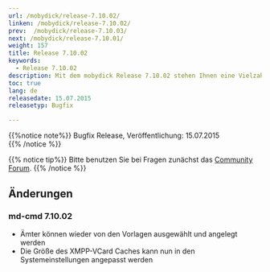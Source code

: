 ```yaml
---
url: /mobydick/release-7.10.02/
linken: /mobydick/release-7.10.02/
prev:  /mobydick/release-7.10.03/
next: /mobydick/release-7.10.01/
weight: 157
title: Release 7.10.02
keywords: 
  - Release 7.10.02
description: Mit dem mobydick Release 7.10.02 stehen Ihnen eine Vielzahl an neuen Funtionen zur Verfügung.
toc: true
lang: de
releasedate: 15.07.2015  
releasetyp: Bugfix

---
```


{{%notice note%}}
Bugfix Release, Veröffentlichung: 15.07.2015  
{{% /notice %}}

{{% notice tip%}}
Bitte benutzen Sie bei Fragen zunächst das [Community Forum](http://community.pascom.net/forum.php "Zu unserem Forum").
{{% /notice %}}

## Änderungen

### md-cmd 7.10.02

* Ämter können wieder von den Vorlagen ausgewählt und angelegt werden
* Die Größe des XMPP-VCard Caches kann nun in den Systemeinstellungen angepasst werden

